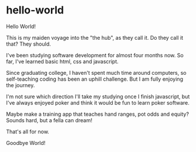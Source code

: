 # hello-world

Hello World!

This is my maiden voyage into the "the hub", as they call it.  Do they call it that? They should.

I've been studying software development for almost four months now.  So far, I've learned basic html, css and javascript.

Since graduating college, I haven't spent much time around computers, so self-teaching coding has been an uphill challenge.  But I am fully enjoying the journey.  

I'm not sure which direction I'll take my studying once I finish javascript, but I've always enjoyed poker and think it would be fun to learn poker software.

Maybe make a training app that teaches hand ranges, pot odds and equity?  Sounds hard, but a fella can dream!

That's all for now.

Goodbye World!  
